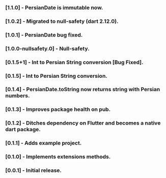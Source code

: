 ### [1.1.0] - PersianDate is immutable now.
### [1.0.2] - Migrated to null-safety (dart 2.12.0).
### [1.0.1] - PersianDate bug fixed.
### [1.0.0-nullsafety.0] - Null-safety.
### [0.1.5+1] - Int to Persian String conversion [Bug Fixed].
### [0.1.5] - Int to Persian String conversion.
### [0.1.4] - PersianDate.toString now returns string with Persian numbers.
### [0.1.3] - Improves package health on pub.
### [0.1.2] - Ditches dependency on Flutter and becomes a native dart package.
### [0.1.1] - Adds example project.
### [0.1.0] - Implements extensions methods.
### [0.0.1] - Initial release.
